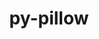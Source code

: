 ---
title: "py-pillow"
layout: cache
categories: [package, develop]
meta: {"versions": ["9.0.0", "9.1.1", "9.2.0", "9.4.0", "9.5.0"], "compilers": ["gcc@=11.1.0", "gcc@=11.3.0", "gcc@=7.3.1", "gcc@=7.5.0"], "oss": ["amzn2", "ubuntu18.04", "ubuntu20.04", "ubuntu22.04"], "platforms": ["linux"], "targets": ["ivybridge", "ppc64le", "x86_64", "x86_64_v3"], "stacks": ["data-vis-sdk", "e4s", "e4s-power", "ml-linux-x86_64-cpu", "ml-linux-x86_64-cuda", "ml-linux-x86_64-rocm", "radiuss"], "num_specs": 71, "num_specs_by_stack": {"radiuss": 46, "e4s-power": 2, "e4s": 2, "data-vis-sdk": 4, "ml-linux-x86_64-cpu": 5, "ml-linux-x86_64-rocm": 4, "ml-linux-x86_64-cuda": 5}}
spec_details: [{"hash": "s7vuguqjfkv23yjsmam4i2erhfmebn5f", "compiler": "gcc@=7.3.1", "versions": ["9.2.0"], "os": "amzn2", "platform": "linux", "target": "ivybridge", "variants": ["build_system=python_pip", "~freetype", "~imagequant", "+jpeg", "~jpeg2000", "~lcms", "~raqm", "~tiff", "~webp", "~xcb", "+zlib"], "stacks": [], "size": "-", "tarball": "https://binaries.spack.io/develop/build_cache/linux-amzn2-ivybridge/gcc-7.3.1/py-pillow-9.2.0/linux-amzn2-ivybridge-gcc-7.3.1-py-pillow-9.2.0-s7vuguqjfkv23yjsmam4i2erhfmebn5f.spack"}, {"hash": "koaruousujlkgkwakaysfsv3sepf4f6u", "compiler": "gcc@=7.3.1", "versions": ["9.2.0"], "os": "amzn2", "platform": "linux", "target": "ivybridge", "variants": ["build_system=python_pip", "~freetype", "~imagequant", "+jpeg", "~jpeg2000", "~lcms", "~raqm", "~tiff", "~webp", "~xcb", "+zlib"], "stacks": [], "size": "-", "tarball": "https://binaries.spack.io/develop/build_cache/linux-amzn2-ivybridge/gcc-7.3.1/py-pillow-9.2.0/linux-amzn2-ivybridge-gcc-7.3.1-py-pillow-9.2.0-koaruousujlkgkwakaysfsv3sepf4f6u.spack"}, {"hash": "usuvt5yzq4ituyetgh36vxwglio6nguz", "compiler": "gcc@=7.3.1", "versions": ["9.2.0"], "os": "amzn2", "platform": "linux", "target": "ivybridge", "variants": ["build_system=python_pip", "~freetype", "~imagequant", "+jpeg", "~jpeg2000", "~lcms", "~raqm", "~tiff", "~webp", "~xcb", "+zlib"], "stacks": [], "size": "-", "tarball": "https://binaries.spack.io/develop/build_cache/linux-amzn2-ivybridge/gcc-7.3.1/py-pillow-9.2.0/linux-amzn2-ivybridge-gcc-7.3.1-py-pillow-9.2.0-usuvt5yzq4ituyetgh36vxwglio6nguz.spack"}, {"hash": "4yiabspa5w3mhzqbrophfjynoydplonc", "compiler": "gcc@=7.3.1", "versions": ["9.2.0"], "os": "amzn2", "platform": "linux", "target": "ivybridge", "variants": ["build_system=python_pip", "~freetype", "~imagequant", "+jpeg", "~jpeg2000", "~lcms", "~raqm", "~tiff", "~webp", "~xcb", "+zlib"], "stacks": [], "size": "-", "tarball": "https://binaries.spack.io/develop/build_cache/linux-amzn2-ivybridge/gcc-7.3.1/py-pillow-9.2.0/linux-amzn2-ivybridge-gcc-7.3.1-py-pillow-9.2.0-4yiabspa5w3mhzqbrophfjynoydplonc.spack"}, {"hash": "id6idwulwq57cz3jrc543zeifzofadfi", "compiler": "gcc@=7.3.1", "versions": ["9.2.0"], "os": "amzn2", "platform": "linux", "target": "ivybridge", "variants": ["build_system=python_pip", "~freetype", "~imagequant", "+jpeg", "~jpeg2000", "~lcms", "~raqm", "~tiff", "~webp", "~xcb", "+zlib"], "stacks": [], "size": "-", "tarball": "https://binaries.spack.io/develop/build_cache/linux-amzn2-ivybridge/gcc-7.3.1/py-pillow-9.2.0/linux-amzn2-ivybridge-gcc-7.3.1-py-pillow-9.2.0-id6idwulwq57cz3jrc543zeifzofadfi.spack"}, {"hash": "5jjmusxvzv76mv2mvhhiuowjmtb423ht", "compiler": "gcc@=7.3.1", "versions": ["9.2.0"], "os": "amzn2", "platform": "linux", "target": "x86_64_v3", "variants": ["build_system=python_pip", "~freetype", "~imagequant", "+jpeg", "~jpeg2000", "~lcms", "~raqm", "~tiff", "~webp", "~xcb", "+zlib"], "stacks": [], "size": "-", "tarball": "https://binaries.spack.io/develop/build_cache/linux-amzn2-x86_64_v3/gcc-7.3.1/py-pillow-9.2.0/linux-amzn2-x86_64_v3-gcc-7.3.1-py-pillow-9.2.0-5jjmusxvzv76mv2mvhhiuowjmtb423ht.spack"}, {"hash": "j3izkkxwld3zkszgh27ktohxorwpdzuq", "compiler": "gcc@=7.3.1", "versions": ["9.2.0"], "os": "amzn2", "platform": "linux", "target": "x86_64_v3", "variants": ["build_system=python_pip", "~freetype", "~imagequant", "+jpeg", "~jpeg2000", "~lcms", "~raqm", "~tiff", "~webp", "~xcb", "+zlib"], "stacks": [], "size": "-", "tarball": "https://binaries.spack.io/develop/build_cache/linux-amzn2-x86_64_v3/gcc-7.3.1/py-pillow-9.2.0/linux-amzn2-x86_64_v3-gcc-7.3.1-py-pillow-9.2.0-j3izkkxwld3zkszgh27ktohxorwpdzuq.spack"}, {"hash": "y7a33hsm6fsxsntgzp57t3q2ittyxq66", "compiler": "gcc@=7.3.1", "versions": ["9.2.0"], "os": "amzn2", "platform": "linux", "target": "x86_64_v3", "variants": ["build_system=python_pip", "~freetype", "~imagequant", "+jpeg", "~jpeg2000", "~lcms", "~raqm", "~tiff", "~webp", "~xcb", "+zlib"], "stacks": [], "size": "-", "tarball": "https://binaries.spack.io/develop/build_cache/linux-amzn2-x86_64_v3/gcc-7.3.1/py-pillow-9.2.0/linux-amzn2-x86_64_v3-gcc-7.3.1-py-pillow-9.2.0-y7a33hsm6fsxsntgzp57t3q2ittyxq66.spack"}, {"hash": "7qs7dpvzzbmsaghfgkcq7lgynhqtgec6", "compiler": "gcc@=7.3.1", "versions": ["9.2.0"], "os": "amzn2", "platform": "linux", "target": "x86_64_v3", "variants": ["~freetype", "~imagequant", "+jpeg", "~jpeg2000", "~lcms", "~raqm", "~tiff", "~webp", "~xcb", "+zlib"], "stacks": [], "size": "-", "tarball": "https://binaries.spack.io/develop/build_cache/linux-amzn2-x86_64_v3/gcc-7.3.1/py-pillow-9.2.0/linux-amzn2-x86_64_v3-gcc-7.3.1-py-pillow-9.2.0-7qs7dpvzzbmsaghfgkcq7lgynhqtgec6.spack"}, {"hash": "olgpko6qax7giaxsnscew4mxitfsrqtv", "compiler": "gcc@=7.3.1", "versions": ["9.2.0"], "os": "amzn2", "platform": "linux", "target": "x86_64_v3", "variants": ["~freetype", "~imagequant", "+jpeg", "~jpeg2000", "~lcms", "~raqm", "~tiff", "~webp", "~xcb", "+zlib"], "stacks": [], "size": "-", "tarball": "https://binaries.spack.io/develop/build_cache/linux-amzn2-x86_64_v3/gcc-7.3.1/py-pillow-9.2.0/linux-amzn2-x86_64_v3-gcc-7.3.1-py-pillow-9.2.0-olgpko6qax7giaxsnscew4mxitfsrqtv.spack"}, {"hash": "oaejddiaphhdnsuocnc2xoaglf2e6mge", "compiler": "gcc@=7.3.1", "versions": ["9.2.0"], "os": "amzn2", "platform": "linux", "target": "x86_64_v3", "variants": ["build_system=python_pip", "~freetype", "~imagequant", "+jpeg", "~jpeg2000", "~lcms", "~raqm", "~tiff", "~webp", "~xcb", "+zlib"], "stacks": [], "size": "-", "tarball": "https://binaries.spack.io/develop/build_cache/linux-amzn2-x86_64_v3/gcc-7.3.1/py-pillow-9.2.0/linux-amzn2-x86_64_v3-gcc-7.3.1-py-pillow-9.2.0-oaejddiaphhdnsuocnc2xoaglf2e6mge.spack"}, {"hash": "v6yo72fiumtktug6bhlrz3fdawwmg33s", "compiler": "gcc@=7.3.1", "versions": ["9.2.0"], "os": "amzn2", "platform": "linux", "target": "x86_64_v3", "variants": ["build_system=python_pip", "~freetype", "~imagequant", "+jpeg", "~jpeg2000", "~lcms", "~raqm", "~tiff", "~webp", "~xcb", "+zlib"], "stacks": [], "size": "-", "tarball": "https://binaries.spack.io/develop/build_cache/linux-amzn2-x86_64_v3/gcc-7.3.1/py-pillow-9.2.0/linux-amzn2-x86_64_v3-gcc-7.3.1-py-pillow-9.2.0-v6yo72fiumtktug6bhlrz3fdawwmg33s.spack"}, {"hash": "jnp62ij4en3aiae6u3jqinjok2md5myw", "compiler": "gcc@=7.5.0", "versions": ["9.0.0"], "os": "ubuntu18.04", "platform": "linux", "target": "x86_64", "variants": ["~freetype", "~imagequant", "+jpeg", "~jpeg2000", "~lcms", "~tiff", "~webp", "~webpmux", "~xcb", "+zlib"], "stacks": ["radiuss"], "size": "-", "tarball": "https://binaries.spack.io/develop/build_cache/linux-ubuntu18.04-x86_64/gcc-7.5.0/py-pillow-9.0.0/linux-ubuntu18.04-x86_64-gcc-7.5.0-py-pillow-9.0.0-jnp62ij4en3aiae6u3jqinjok2md5myw.spack"}, {"hash": "5yo57kn63pjqldkhyazuiiayah7iqgtq", "compiler": "gcc@=7.5.0", "versions": ["9.2.0"], "os": "ubuntu18.04", "platform": "linux", "target": "x86_64", "variants": ["~freetype", "~imagequant", "+jpeg", "~jpeg2000", "~lcms", "~tiff", "~webp", "~xcb", "+zlib"], "stacks": ["radiuss"], "size": "-", "tarball": "https://binaries.spack.io/develop/build_cache/linux-ubuntu18.04-x86_64/gcc-7.5.0/py-pillow-9.2.0/linux-ubuntu18.04-x86_64-gcc-7.5.0-py-pillow-9.2.0-5yo57kn63pjqldkhyazuiiayah7iqgtq.spack"}, {"hash": "l2tvhnm4on5qw3qbtg4ltmfl5bywavxb", "compiler": "gcc@=7.5.0", "versions": ["9.2.0"], "os": "ubuntu18.04", "platform": "linux", "target": "x86_64", "variants": ["build_system=python_pip", "~freetype", "~imagequant", "+jpeg", "~jpeg2000", "~lcms", "~raqm", "~tiff", "~webp", "~xcb", "+zlib"], "stacks": ["radiuss"], "size": "-", "tarball": "https://binaries.spack.io/develop/build_cache/linux-ubuntu18.04-x86_64/gcc-7.5.0/py-pillow-9.2.0/linux-ubuntu18.04-x86_64-gcc-7.5.0-py-pillow-9.2.0-l2tvhnm4on5qw3qbtg4ltmfl5bywavxb.spack"}, {"hash": "v7khdlm2is652gull7qq2qkxykymt24l", "compiler": "gcc@=7.5.0", "versions": ["9.1.1"], "os": "ubuntu18.04", "platform": "linux", "target": "x86_64", "variants": ["~freetype", "~imagequant", "+jpeg", "~jpeg2000", "~lcms", "~tiff", "~webp", "~xcb", "+zlib"], "stacks": ["radiuss"], "size": "-", "tarball": "https://binaries.spack.io/develop/build_cache/linux-ubuntu18.04-x86_64/gcc-7.5.0/py-pillow-9.1.1/linux-ubuntu18.04-x86_64-gcc-7.5.0-py-pillow-9.1.1-v7khdlm2is652gull7qq2qkxykymt24l.spack"}, {"hash": "erhvnx3s6wfm4uvcarz47rlanqgwyt4j", "compiler": "gcc@=7.5.0", "versions": ["9.2.0"], "os": "ubuntu18.04", "platform": "linux", "target": "x86_64", "variants": ["~freetype", "~imagequant", "+jpeg", "~jpeg2000", "~lcms", "~tiff", "~webp", "~xcb", "+zlib"], "stacks": ["radiuss"], "size": "-", "tarball": "https://binaries.spack.io/develop/build_cache/linux-ubuntu18.04-x86_64/gcc-7.5.0/py-pillow-9.2.0/linux-ubuntu18.04-x86_64-gcc-7.5.0-py-pillow-9.2.0-erhvnx3s6wfm4uvcarz47rlanqgwyt4j.spack"}, {"hash": "fqv5f3qzifiefikivqezdicb6hktkolc", "compiler": "gcc@=7.5.0", "versions": ["9.2.0"], "os": "ubuntu18.04", "platform": "linux", "target": "x86_64", "variants": ["~freetype", "~imagequant", "+jpeg", "~jpeg2000", "~lcms", "~tiff", "~webp", "~xcb", "+zlib"], "stacks": ["radiuss"], "size": "-", "tarball": "https://binaries.spack.io/develop/build_cache/linux-ubuntu18.04-x86_64/gcc-7.5.0/py-pillow-9.2.0/linux-ubuntu18.04-x86_64-gcc-7.5.0-py-pillow-9.2.0-fqv5f3qzifiefikivqezdicb6hktkolc.spack"}, {"hash": "vxtcj323zpwroiomiqujrmgtg7zovjyy", "compiler": "gcc@=7.5.0", "versions": ["9.0.0"], "os": "ubuntu18.04", "platform": "linux", "target": "x86_64", "variants": ["~freetype", "~imagequant", "+jpeg", "~jpeg2000", "~lcms", "~tiff", "~webp", "~webpmux", "~xcb", "+zlib"], "stacks": ["radiuss"], "size": "-", "tarball": "https://binaries.spack.io/develop/build_cache/linux-ubuntu18.04-x86_64/gcc-7.5.0/py-pillow-9.0.0/linux-ubuntu18.04-x86_64-gcc-7.5.0-py-pillow-9.0.0-vxtcj323zpwroiomiqujrmgtg7zovjyy.spack"}, {"hash": "oyetihezqpkmpoquti4nxebcgkvqne73", "compiler": "gcc@=7.5.0", "versions": ["9.2.0"], "os": "ubuntu18.04", "platform": "linux", "target": "x86_64", "variants": ["~freetype", "~imagequant", "+jpeg", "~jpeg2000", "~lcms", "~tiff", "~webp", "~xcb", "+zlib"], "stacks": ["radiuss"], "size": "-", "tarball": "https://binaries.spack.io/develop/build_cache/linux-ubuntu18.04-x86_64/gcc-7.5.0/py-pillow-9.2.0/linux-ubuntu18.04-x86_64-gcc-7.5.0-py-pillow-9.2.0-oyetihezqpkmpoquti4nxebcgkvqne73.spack"}, {"hash": "thyboruta4cku67vm72okejvutlqx5w4", "compiler": "gcc@=7.5.0", "versions": ["9.1.1"], "os": "ubuntu18.04", "platform": "linux", "target": "x86_64", "variants": ["~freetype", "~imagequant", "+jpeg", "~jpeg2000", "~lcms", "~tiff", "~webp", "~xcb", "+zlib"], "stacks": ["radiuss"], "size": "-", "tarball": "https://binaries.spack.io/develop/build_cache/linux-ubuntu18.04-x86_64/gcc-7.5.0/py-pillow-9.1.1/linux-ubuntu18.04-x86_64-gcc-7.5.0-py-pillow-9.1.1-thyboruta4cku67vm72okejvutlqx5w4.spack"}, {"hash": "doocpnaenzy4dfyct4cmqhj7xghh6knh", "compiler": "gcc@=7.5.0", "versions": ["9.1.1"], "os": "ubuntu18.04", "platform": "linux", "target": "x86_64", "variants": ["~freetype", "~imagequant", "+jpeg", "~jpeg2000", "~lcms", "~tiff", "~webp", "~xcb", "+zlib"], "stacks": ["radiuss"], "size": "-", "tarball": "https://binaries.spack.io/develop/build_cache/linux-ubuntu18.04-x86_64/gcc-7.5.0/py-pillow-9.1.1/linux-ubuntu18.04-x86_64-gcc-7.5.0-py-pillow-9.1.1-doocpnaenzy4dfyct4cmqhj7xghh6knh.spack"}, {"hash": "5sautz7p66m6n3z5mp7wjgrdajoqwm3b", "compiler": "gcc@=7.5.0", "versions": ["9.2.0"], "os": "ubuntu18.04", "platform": "linux", "target": "x86_64", "variants": ["~freetype", "~imagequant", "+jpeg", "~jpeg2000", "~lcms", "~tiff", "~webp", "~xcb", "+zlib"], "stacks": ["radiuss"], "size": "-", "tarball": "https://binaries.spack.io/develop/build_cache/linux-ubuntu18.04-x86_64/gcc-7.5.0/py-pillow-9.2.0/linux-ubuntu18.04-x86_64-gcc-7.5.0-py-pillow-9.2.0-5sautz7p66m6n3z5mp7wjgrdajoqwm3b.spack"}, {"hash": "xzcvrkadpktrlg5hgbmaaiuzu4fumo5u", "compiler": "gcc@=7.5.0", "versions": ["9.2.0"], "os": "ubuntu18.04", "platform": "linux", "target": "x86_64", "variants": ["build_system=python_pip", "~freetype", "~imagequant", "+jpeg", "~jpeg2000", "~lcms", "~raqm", "~tiff", "~webp", "~xcb", "+zlib"], "stacks": ["radiuss"], "size": "-", "tarball": "https://binaries.spack.io/develop/build_cache/linux-ubuntu18.04-x86_64/gcc-7.5.0/py-pillow-9.2.0/linux-ubuntu18.04-x86_64-gcc-7.5.0-py-pillow-9.2.0-xzcvrkadpktrlg5hgbmaaiuzu4fumo5u.spack"}, {"hash": "6l4yhttt723iuwaxhfxd6xdkxrhvyv3o", "compiler": "gcc@=7.5.0", "versions": ["9.2.0"], "os": "ubuntu18.04", "platform": "linux", "target": "x86_64", "variants": ["~freetype", "~imagequant", "+jpeg", "~jpeg2000", "~lcms", "~tiff", "~webp", "~xcb", "+zlib"], "stacks": ["radiuss"], "size": "-", "tarball": "https://binaries.spack.io/develop/build_cache/linux-ubuntu18.04-x86_64/gcc-7.5.0/py-pillow-9.2.0/linux-ubuntu18.04-x86_64-gcc-7.5.0-py-pillow-9.2.0-6l4yhttt723iuwaxhfxd6xdkxrhvyv3o.spack"}, {"hash": "ifv6bzpgqjde6lobskqgsv2ymjwnyffv", "compiler": "gcc@=7.5.0", "versions": ["9.2.0"], "os": "ubuntu18.04", "platform": "linux", "target": "x86_64", "variants": ["~freetype", "~imagequant", "+jpeg", "~jpeg2000", "~lcms", "~tiff", "~webp", "~xcb", "+zlib"], "stacks": ["radiuss"], "size": "-", "tarball": "https://binaries.spack.io/develop/build_cache/linux-ubuntu18.04-x86_64/gcc-7.5.0/py-pillow-9.2.0/linux-ubuntu18.04-x86_64-gcc-7.5.0-py-pillow-9.2.0-ifv6bzpgqjde6lobskqgsv2ymjwnyffv.spack"}, {"hash": "y26d3pondxb2v4puk7swzinxbr4ubnul", "compiler": "gcc@=7.5.0", "versions": ["9.4.0"], "os": "ubuntu18.04", "platform": "linux", "target": "x86_64", "variants": ["build_system=python_pip", "~freetype", "~imagequant", "+jpeg", "~jpeg2000", "~lcms", "~raqm", "~tiff", "~webp", "~xcb", "+zlib"], "stacks": ["radiuss"], "size": "-", "tarball": "https://binaries.spack.io/develop/build_cache/linux-ubuntu18.04-x86_64/gcc-7.5.0/py-pillow-9.4.0/linux-ubuntu18.04-x86_64-gcc-7.5.0-py-pillow-9.4.0-y26d3pondxb2v4puk7swzinxbr4ubnul.spack"}, {"hash": "5fgpzdw63bmisfr7clljuo634c4elvrc", "compiler": "gcc@=7.5.0", "versions": ["9.2.0"], "os": "ubuntu18.04", "platform": "linux", "target": "x86_64", "variants": ["~freetype", "~imagequant", "+jpeg", "~jpeg2000", "~lcms", "~tiff", "~webp", "~xcb", "+zlib"], "stacks": ["radiuss"], "size": "-", "tarball": "https://binaries.spack.io/develop/build_cache/linux-ubuntu18.04-x86_64/gcc-7.5.0/py-pillow-9.2.0/linux-ubuntu18.04-x86_64-gcc-7.5.0-py-pillow-9.2.0-5fgpzdw63bmisfr7clljuo634c4elvrc.spack"}, {"hash": "zuenbot3ccowezv5om5bgkdajm3o3of5", "compiler": "gcc@=7.5.0", "versions": ["9.1.1"], "os": "ubuntu18.04", "platform": "linux", "target": "x86_64", "variants": ["~freetype", "~imagequant", "+jpeg", "~jpeg2000", "~lcms", "~tiff", "~webp", "~xcb", "+zlib"], "stacks": ["radiuss"], "size": "-", "tarball": "https://binaries.spack.io/develop/build_cache/linux-ubuntu18.04-x86_64/gcc-7.5.0/py-pillow-9.1.1/linux-ubuntu18.04-x86_64-gcc-7.5.0-py-pillow-9.1.1-zuenbot3ccowezv5om5bgkdajm3o3of5.spack"}, {"hash": "35zxbogqa3omkfyww2dqe4jhaswzwyga", "compiler": "gcc@=7.5.0", "versions": ["9.2.0"], "os": "ubuntu18.04", "platform": "linux", "target": "x86_64", "variants": ["~freetype", "~imagequant", "+jpeg", "~jpeg2000", "~lcms", "~tiff", "~webp", "~xcb", "+zlib"], "stacks": ["radiuss"], "size": "-", "tarball": "https://binaries.spack.io/develop/build_cache/linux-ubuntu18.04-x86_64/gcc-7.5.0/py-pillow-9.2.0/linux-ubuntu18.04-x86_64-gcc-7.5.0-py-pillow-9.2.0-35zxbogqa3omkfyww2dqe4jhaswzwyga.spack"}, {"hash": "4v4qnjrpbqdbaap7xv3bpzatetpmapjb", "compiler": "gcc@=7.5.0", "versions": ["9.1.1"], "os": "ubuntu18.04", "platform": "linux", "target": "x86_64", "variants": ["~freetype", "~imagequant", "+jpeg", "~jpeg2000", "~lcms", "~tiff", "~webp", "~xcb", "+zlib"], "stacks": ["radiuss"], "size": "-", "tarball": "https://binaries.spack.io/develop/build_cache/linux-ubuntu18.04-x86_64/gcc-7.5.0/py-pillow-9.1.1/linux-ubuntu18.04-x86_64-gcc-7.5.0-py-pillow-9.1.1-4v4qnjrpbqdbaap7xv3bpzatetpmapjb.spack"}, {"hash": "2garraxflmkh3r3ckcmyl7mn47jlaaux", "compiler": "gcc@=7.5.0", "versions": ["9.2.0"], "os": "ubuntu18.04", "platform": "linux", "target": "x86_64", "variants": ["~freetype", "~imagequant", "+jpeg", "~jpeg2000", "~lcms", "~tiff", "~webp", "~xcb", "+zlib"], "stacks": ["radiuss"], "size": "-", "tarball": "https://binaries.spack.io/develop/build_cache/linux-ubuntu18.04-x86_64/gcc-7.5.0/py-pillow-9.2.0/linux-ubuntu18.04-x86_64-gcc-7.5.0-py-pillow-9.2.0-2garraxflmkh3r3ckcmyl7mn47jlaaux.spack"}, {"hash": "hqclge7bppfkwmz7g6yoiuebm6hp54i7", "compiler": "gcc@=7.5.0", "versions": ["9.0.0"], "os": "ubuntu18.04", "platform": "linux", "target": "x86_64", "variants": ["~freetype", "~imagequant", "+jpeg", "~jpeg2000", "~lcms", "~tiff", "~webp", "~webpmux", "~xcb", "+zlib"], "stacks": ["radiuss"], "size": "-", "tarball": "https://binaries.spack.io/develop/build_cache/linux-ubuntu18.04-x86_64/gcc-7.5.0/py-pillow-9.0.0/linux-ubuntu18.04-x86_64-gcc-7.5.0-py-pillow-9.0.0-hqclge7bppfkwmz7g6yoiuebm6hp54i7.spack"}, {"hash": "z5z7z64fzna377gohhobyquzszowx54f", "compiler": "gcc@=7.5.0", "versions": ["9.2.0"], "os": "ubuntu18.04", "platform": "linux", "target": "x86_64", "variants": ["~freetype", "~imagequant", "+jpeg", "~jpeg2000", "~lcms", "~tiff", "~webp", "~xcb", "+zlib"], "stacks": ["radiuss"], "size": "-", "tarball": "https://binaries.spack.io/develop/build_cache/linux-ubuntu18.04-x86_64/gcc-7.5.0/py-pillow-9.2.0/linux-ubuntu18.04-x86_64-gcc-7.5.0-py-pillow-9.2.0-z5z7z64fzna377gohhobyquzszowx54f.spack"}, {"hash": "hpetmxnnonunp7yiz5v56pmluvcy6ydd", "compiler": "gcc@=7.5.0", "versions": ["9.1.1"], "os": "ubuntu18.04", "platform": "linux", "target": "x86_64", "variants": ["~freetype", "~imagequant", "+jpeg", "~jpeg2000", "~lcms", "~tiff", "~webp", "~xcb", "+zlib"], "stacks": ["radiuss"], "size": "-", "tarball": "https://binaries.spack.io/develop/build_cache/linux-ubuntu18.04-x86_64/gcc-7.5.0/py-pillow-9.1.1/linux-ubuntu18.04-x86_64-gcc-7.5.0-py-pillow-9.1.1-hpetmxnnonunp7yiz5v56pmluvcy6ydd.spack"}, {"hash": "dnuxwz2oawwcbr3ieefbu4q6v5cohtd4", "compiler": "gcc@=7.5.0", "versions": ["9.2.0"], "os": "ubuntu18.04", "platform": "linux", "target": "x86_64", "variants": ["~freetype", "~imagequant", "+jpeg", "~jpeg2000", "~lcms", "~tiff", "~webp", "~xcb", "+zlib"], "stacks": ["radiuss"], "size": "-", "tarball": "https://binaries.spack.io/develop/build_cache/linux-ubuntu18.04-x86_64/gcc-7.5.0/py-pillow-9.2.0/linux-ubuntu18.04-x86_64-gcc-7.5.0-py-pillow-9.2.0-dnuxwz2oawwcbr3ieefbu4q6v5cohtd4.spack"}, {"hash": "mw6wz33yonabbnuuvqj7fwikukhmzjiv", "compiler": "gcc@=7.5.0", "versions": ["9.2.0"], "os": "ubuntu18.04", "platform": "linux", "target": "x86_64", "variants": ["~freetype", "~imagequant", "+jpeg", "~jpeg2000", "~lcms", "~tiff", "~webp", "~xcb", "+zlib"], "stacks": ["radiuss"], "size": "-", "tarball": "https://binaries.spack.io/develop/build_cache/linux-ubuntu18.04-x86_64/gcc-7.5.0/py-pillow-9.2.0/linux-ubuntu18.04-x86_64-gcc-7.5.0-py-pillow-9.2.0-mw6wz33yonabbnuuvqj7fwikukhmzjiv.spack"}, {"hash": "hxfxhdpesqnzczbwhzs2rj757q3altv4", "compiler": "gcc@=7.5.0", "versions": ["9.2.0"], "os": "ubuntu18.04", "platform": "linux", "target": "x86_64", "variants": ["build_system=python_pip", "~freetype", "~imagequant", "+jpeg", "~jpeg2000", "~lcms", "~raqm", "~tiff", "~webp", "~xcb", "+zlib"], "stacks": ["radiuss"], "size": "-", "tarball": "https://binaries.spack.io/develop/build_cache/linux-ubuntu18.04-x86_64/gcc-7.5.0/py-pillow-9.2.0/linux-ubuntu18.04-x86_64-gcc-7.5.0-py-pillow-9.2.0-hxfxhdpesqnzczbwhzs2rj757q3altv4.spack"}, {"hash": "lqcxrw3ldrxg6sij33apnamhe4s3uke6", "compiler": "gcc@=7.5.0", "versions": ["9.2.0"], "os": "ubuntu18.04", "platform": "linux", "target": "x86_64", "variants": ["~freetype", "~imagequant", "+jpeg", "~jpeg2000", "~lcms", "~tiff", "~webp", "~xcb", "+zlib"], "stacks": ["radiuss"], "size": "-", "tarball": "https://binaries.spack.io/develop/build_cache/linux-ubuntu18.04-x86_64/gcc-7.5.0/py-pillow-9.2.0/linux-ubuntu18.04-x86_64-gcc-7.5.0-py-pillow-9.2.0-lqcxrw3ldrxg6sij33apnamhe4s3uke6.spack"}, {"hash": "chawsswv7tyjoqlxzvcvr3roea46vpnz", "compiler": "gcc@=7.5.0", "versions": ["9.1.1"], "os": "ubuntu18.04", "platform": "linux", "target": "x86_64", "variants": ["~freetype", "~imagequant", "+jpeg", "~jpeg2000", "~lcms", "~tiff", "~webp", "~xcb", "+zlib"], "stacks": ["radiuss"], "size": "-", "tarball": "https://binaries.spack.io/develop/build_cache/linux-ubuntu18.04-x86_64/gcc-7.5.0/py-pillow-9.1.1/linux-ubuntu18.04-x86_64-gcc-7.5.0-py-pillow-9.1.1-chawsswv7tyjoqlxzvcvr3roea46vpnz.spack"}, {"hash": "zw7mqts5bkukv24wtcjot33kk2ny6fif", "compiler": "gcc@=7.5.0", "versions": ["9.2.0"], "os": "ubuntu18.04", "platform": "linux", "target": "x86_64", "variants": ["~freetype", "~imagequant", "+jpeg", "~jpeg2000", "~lcms", "~tiff", "~webp", "~xcb", "+zlib"], "stacks": ["radiuss"], "size": "-", "tarball": "https://binaries.spack.io/develop/build_cache/linux-ubuntu18.04-x86_64/gcc-7.5.0/py-pillow-9.2.0/linux-ubuntu18.04-x86_64-gcc-7.5.0-py-pillow-9.2.0-zw7mqts5bkukv24wtcjot33kk2ny6fif.spack"}, {"hash": "r43ovuaxnjsdg7jbjyvqt5ofienn5jyr", "compiler": "gcc@=7.5.0", "versions": ["9.2.0"], "os": "ubuntu18.04", "platform": "linux", "target": "x86_64", "variants": ["~freetype", "~imagequant", "+jpeg", "~jpeg2000", "~lcms", "~tiff", "~webp", "~xcb", "+zlib"], "stacks": ["radiuss"], "size": "-", "tarball": "https://binaries.spack.io/develop/build_cache/linux-ubuntu18.04-x86_64/gcc-7.5.0/py-pillow-9.2.0/linux-ubuntu18.04-x86_64-gcc-7.5.0-py-pillow-9.2.0-r43ovuaxnjsdg7jbjyvqt5ofienn5jyr.spack"}, {"hash": "23mocdx7jqh4n4ncmqemrgypfrswtcag", "compiler": "gcc@=7.5.0", "versions": ["9.2.0"], "os": "ubuntu18.04", "platform": "linux", "target": "x86_64", "variants": ["~freetype", "~imagequant", "+jpeg", "~jpeg2000", "~lcms", "~tiff", "~webp", "~xcb", "+zlib"], "stacks": ["radiuss"], "size": "-", "tarball": "https://binaries.spack.io/develop/build_cache/linux-ubuntu18.04-x86_64/gcc-7.5.0/py-pillow-9.2.0/linux-ubuntu18.04-x86_64-gcc-7.5.0-py-pillow-9.2.0-23mocdx7jqh4n4ncmqemrgypfrswtcag.spack"}, {"hash": "xaxbprj6kzxtvnms6cvj6lrur3gg2tye", "compiler": "gcc@=7.5.0", "versions": ["9.0.0"], "os": "ubuntu18.04", "platform": "linux", "target": "x86_64", "variants": ["~freetype", "~imagequant", "+jpeg", "~jpeg2000", "~lcms", "~tiff", "~webp", "~webpmux", "~xcb", "+zlib"], "stacks": ["radiuss"], "size": "-", "tarball": "https://binaries.spack.io/develop/build_cache/linux-ubuntu18.04-x86_64/gcc-7.5.0/py-pillow-9.0.0/linux-ubuntu18.04-x86_64-gcc-7.5.0-py-pillow-9.0.0-xaxbprj6kzxtvnms6cvj6lrur3gg2tye.spack"}, {"hash": "nwcyg3ejwsfxjkcawekqfgt3lsymbi34", "compiler": "gcc@=7.5.0", "versions": ["9.0.0"], "os": "ubuntu18.04", "platform": "linux", "target": "x86_64", "variants": ["~freetype", "~imagequant", "+jpeg", "~jpeg2000", "~lcms", "~tiff", "~webp", "~webpmux", "~xcb", "+zlib"], "stacks": ["radiuss"], "size": "-", "tarball": "https://binaries.spack.io/develop/build_cache/linux-ubuntu18.04-x86_64/gcc-7.5.0/py-pillow-9.0.0/linux-ubuntu18.04-x86_64-gcc-7.5.0-py-pillow-9.0.0-nwcyg3ejwsfxjkcawekqfgt3lsymbi34.spack"}, {"hash": "i7pyrhydskvprajkeuzike3bx6otjlaf", "compiler": "gcc@=7.5.0", "versions": ["9.0.0"], "os": "ubuntu18.04", "platform": "linux", "target": "x86_64", "variants": ["~freetype", "~imagequant", "+jpeg", "~jpeg2000", "~lcms", "~tiff", "~webp", "~webpmux", "~xcb", "+zlib"], "stacks": ["radiuss"], "size": "-", "tarball": "https://binaries.spack.io/develop/build_cache/linux-ubuntu18.04-x86_64/gcc-7.5.0/py-pillow-9.0.0/linux-ubuntu18.04-x86_64-gcc-7.5.0-py-pillow-9.0.0-i7pyrhydskvprajkeuzike3bx6otjlaf.spack"}, {"hash": "6w3j4maxxf76fcznsyivm277dbm6iz2b", "compiler": "gcc@=7.5.0", "versions": ["9.2.0"], "os": "ubuntu18.04", "platform": "linux", "target": "x86_64", "variants": ["build_system=python_pip", "~freetype", "~imagequant", "+jpeg", "~jpeg2000", "~lcms", "~raqm", "~tiff", "~webp", "~xcb", "+zlib"], "stacks": ["radiuss"], "size": "-", "tarball": "https://binaries.spack.io/develop/build_cache/linux-ubuntu18.04-x86_64/gcc-7.5.0/py-pillow-9.2.0/linux-ubuntu18.04-x86_64-gcc-7.5.0-py-pillow-9.2.0-6w3j4maxxf76fcznsyivm277dbm6iz2b.spack"}, {"hash": "n4bcyig4uamciqhrgbuv23fxoej56xkp", "compiler": "gcc@=7.5.0", "versions": ["9.2.0"], "os": "ubuntu18.04", "platform": "linux", "target": "x86_64", "variants": ["~freetype", "~imagequant", "+jpeg", "~jpeg2000", "~lcms", "~tiff", "~webp", "~xcb", "+zlib"], "stacks": ["radiuss"], "size": "-", "tarball": "https://binaries.spack.io/develop/build_cache/linux-ubuntu18.04-x86_64/gcc-7.5.0/py-pillow-9.2.0/linux-ubuntu18.04-x86_64-gcc-7.5.0-py-pillow-9.2.0-n4bcyig4uamciqhrgbuv23fxoej56xkp.spack"}, {"hash": "6c7l4llqhgvxtjrqzvzedylsjfr6gmhy", "compiler": "gcc@=7.5.0", "versions": ["9.2.0"], "os": "ubuntu18.04", "platform": "linux", "target": "x86_64", "variants": ["build_system=python_pip", "~freetype", "~imagequant", "+jpeg", "~jpeg2000", "~lcms", "~raqm", "~tiff", "~webp", "~xcb", "+zlib"], "stacks": ["radiuss"], "size": "-", "tarball": "https://binaries.spack.io/develop/build_cache/linux-ubuntu18.04-x86_64/gcc-7.5.0/py-pillow-9.2.0/linux-ubuntu18.04-x86_64-gcc-7.5.0-py-pillow-9.2.0-6c7l4llqhgvxtjrqzvzedylsjfr6gmhy.spack"}, {"hash": "upoemup5rce7la3kcwtm6u3iuevp3r7a", "compiler": "gcc@=7.5.0", "versions": ["9.2.0"], "os": "ubuntu18.04", "platform": "linux", "target": "x86_64", "variants": ["~freetype", "~imagequant", "+jpeg", "~jpeg2000", "~lcms", "~tiff", "~webp", "~xcb", "+zlib"], "stacks": ["radiuss"], "size": "-", "tarball": "https://binaries.spack.io/develop/build_cache/linux-ubuntu18.04-x86_64/gcc-7.5.0/py-pillow-9.2.0/linux-ubuntu18.04-x86_64-gcc-7.5.0-py-pillow-9.2.0-upoemup5rce7la3kcwtm6u3iuevp3r7a.spack"}, {"hash": "halxkkueifrzqeldrfmx3iyzu5wqnpdo", "compiler": "gcc@=7.5.0", "versions": ["9.2.0"], "os": "ubuntu18.04", "platform": "linux", "target": "x86_64", "variants": ["~freetype", "~imagequant", "+jpeg", "~jpeg2000", "~lcms", "~tiff", "~webp", "~xcb", "+zlib"], "stacks": ["radiuss"], "size": "-", "tarball": "https://binaries.spack.io/develop/build_cache/linux-ubuntu18.04-x86_64/gcc-7.5.0/py-pillow-9.2.0/linux-ubuntu18.04-x86_64-gcc-7.5.0-py-pillow-9.2.0-halxkkueifrzqeldrfmx3iyzu5wqnpdo.spack"}, {"hash": "xnhimoikftoijmy3jonygmkhaxbsbfti", "compiler": "gcc@=7.5.0", "versions": ["9.2.0"], "os": "ubuntu18.04", "platform": "linux", "target": "x86_64", "variants": ["~freetype", "~imagequant", "+jpeg", "~jpeg2000", "~lcms", "~tiff", "~webp", "~xcb", "+zlib"], "stacks": ["radiuss"], "size": "-", "tarball": "https://binaries.spack.io/develop/build_cache/linux-ubuntu18.04-x86_64/gcc-7.5.0/py-pillow-9.2.0/linux-ubuntu18.04-x86_64-gcc-7.5.0-py-pillow-9.2.0-xnhimoikftoijmy3jonygmkhaxbsbfti.spack"}, {"hash": "7orhbv3pyfkffvqasftfpefg4jkck3zl", "compiler": "gcc@=7.5.0", "versions": ["9.4.0"], "os": "ubuntu18.04", "platform": "linux", "target": "x86_64_v3", "variants": ["build_system=python_pip", "~freetype", "~imagequant", "+jpeg", "~jpeg2000", "~lcms", "~raqm", "~tiff", "~webp", "~xcb", "+zlib"], "stacks": ["radiuss"], "size": "-", "tarball": "https://binaries.spack.io/develop/build_cache/linux-ubuntu18.04-x86_64_v3/gcc-7.5.0/py-pillow-9.4.0/linux-ubuntu18.04-x86_64_v3-gcc-7.5.0-py-pillow-9.4.0-7orhbv3pyfkffvqasftfpefg4jkck3zl.spack"}, {"hash": "t4ipymmdpth56u7ftx43jbimkwcfgfm2", "compiler": "gcc@=7.5.0", "versions": ["9.5.0"], "os": "ubuntu18.04", "platform": "linux", "target": "x86_64_v3", "variants": ["build_system=python_pip", "~freetype", "~imagequant", "+jpeg", "~jpeg2000", "~lcms", "~raqm", "~tiff", "~webp", "~xcb", "+zlib"], "stacks": ["radiuss"], "size": "-", "tarball": "https://binaries.spack.io/develop/build_cache/linux-ubuntu18.04-x86_64_v3/gcc-7.5.0/py-pillow-9.5.0/linux-ubuntu18.04-x86_64_v3-gcc-7.5.0-py-pillow-9.5.0-t4ipymmdpth56u7ftx43jbimkwcfgfm2.spack"}, {"hash": "u7zj3ipmdcmjmts5ssbk6uus7iu4bpsc", "compiler": "gcc@=7.5.0", "versions": ["9.5.0"], "os": "ubuntu18.04", "platform": "linux", "target": "x86_64_v3", "variants": ["build_system=python_pip", "~freetype", "~imagequant", "+jpeg", "~jpeg2000", "~lcms", "~raqm", "~tiff", "~webp", "~xcb", "+zlib"], "stacks": ["radiuss"], "size": "-", "tarball": "https://binaries.spack.io/develop/build_cache/linux-ubuntu18.04-x86_64_v3/gcc-7.5.0/py-pillow-9.5.0/linux-ubuntu18.04-x86_64_v3-gcc-7.5.0-py-pillow-9.5.0-u7zj3ipmdcmjmts5ssbk6uus7iu4bpsc.spack"}, {"hash": "lxvu6ghu6nojd6mfzbmlgthsqqytkjht", "compiler": "gcc@=7.5.0", "versions": ["9.4.0"], "os": "ubuntu18.04", "platform": "linux", "target": "x86_64_v3", "variants": ["build_system=python_pip", "~freetype", "~imagequant", "+jpeg", "~jpeg2000", "~lcms", "~raqm", "~tiff", "~webp", "~xcb", "+zlib"], "stacks": ["radiuss"], "size": "-", "tarball": "https://binaries.spack.io/develop/build_cache/linux-ubuntu18.04-x86_64_v3/gcc-7.5.0/py-pillow-9.4.0/linux-ubuntu18.04-x86_64_v3-gcc-7.5.0-py-pillow-9.4.0-lxvu6ghu6nojd6mfzbmlgthsqqytkjht.spack"}, {"hash": "o3qjbdxbj2tgzyjq7ia2k6mssddwp7b7", "compiler": "gcc@=7.5.0", "versions": ["9.4.0"], "os": "ubuntu18.04", "platform": "linux", "target": "x86_64_v3", "variants": ["build_system=python_pip", "~freetype", "~imagequant", "+jpeg", "~jpeg2000", "~lcms", "~raqm", "~tiff", "~webp", "~xcb", "+zlib"], "stacks": ["radiuss"], "size": "-", "tarball": "https://binaries.spack.io/develop/build_cache/linux-ubuntu18.04-x86_64_v3/gcc-7.5.0/py-pillow-9.4.0/linux-ubuntu18.04-x86_64_v3-gcc-7.5.0-py-pillow-9.4.0-o3qjbdxbj2tgzyjq7ia2k6mssddwp7b7.spack"}, {"hash": "4pfzphtfweftttbacme5grfi2t3bescv", "compiler": "gcc@=7.5.0", "versions": ["9.5.0"], "os": "ubuntu18.04", "platform": "linux", "target": "x86_64_v3", "variants": ["build_system=python_pip", "~freetype", "~imagequant", "+jpeg", "~jpeg2000", "~lcms", "~raqm", "~tiff", "~webp", "~xcb", "+zlib"], "stacks": ["radiuss"], "size": "-", "tarball": "https://binaries.spack.io/develop/build_cache/linux-ubuntu18.04-x86_64_v3/gcc-7.5.0/py-pillow-9.5.0/linux-ubuntu18.04-x86_64_v3-gcc-7.5.0-py-pillow-9.5.0-4pfzphtfweftttbacme5grfi2t3bescv.spack"}, {"hash": "a3zspnexqpopsbo6uu2fijk6kfnwcmnx", "compiler": "gcc@=11.1.0", "versions": ["9.5.0"], "os": "ubuntu20.04", "platform": "linux", "target": "ppc64le", "variants": ["build_system=python_pip", "~freetype", "~imagequant", "+jpeg", "~jpeg2000", "~lcms", "~raqm", "~tiff", "~webp", "~xcb", "+zlib"], "stacks": ["e4s-power"], "size": "-", "tarball": "https://binaries.spack.io/develop/build_cache/linux-ubuntu20.04-ppc64le/gcc-11.1.0/py-pillow-9.5.0/linux-ubuntu20.04-ppc64le-gcc-11.1.0-py-pillow-9.5.0-a3zspnexqpopsbo6uu2fijk6kfnwcmnx.spack"}, {"hash": "7o6grrpv5ktt3rlwslcjkhldjgc6o6pl", "compiler": "gcc@=11.1.0", "versions": ["9.5.0"], "os": "ubuntu20.04", "platform": "linux", "target": "ppc64le", "variants": ["build_system=python_pip", "~freetype", "~imagequant", "+jpeg", "~jpeg2000", "~lcms", "~raqm", "~tiff", "~webp", "~xcb", "+zlib"], "stacks": ["e4s-power"], "size": "-", "tarball": "https://binaries.spack.io/develop/build_cache/linux-ubuntu20.04-ppc64le/gcc-11.1.0/py-pillow-9.5.0/linux-ubuntu20.04-ppc64le-gcc-11.1.0-py-pillow-9.5.0-7o6grrpv5ktt3rlwslcjkhldjgc6o6pl.spack"}, {"hash": "jo6pw74ojfd2r5wem72ptslmv6onh63o", "compiler": "gcc@=11.1.0", "versions": ["9.5.0"], "os": "ubuntu20.04", "platform": "linux", "target": "x86_64_v3", "variants": ["build_system=python_pip", "~freetype", "~imagequant", "+jpeg", "~jpeg2000", "~lcms", "~raqm", "~tiff", "~webp", "~xcb", "+zlib"], "stacks": ["e4s"], "size": "-", "tarball": "https://binaries.spack.io/develop/build_cache/linux-ubuntu20.04-x86_64_v3/gcc-11.1.0/py-pillow-9.5.0/linux-ubuntu20.04-x86_64_v3-gcc-11.1.0-py-pillow-9.5.0-jo6pw74ojfd2r5wem72ptslmv6onh63o.spack"}, {"hash": "apovlpu5wxgnenitiryzhvdftghch244", "compiler": "gcc@=11.1.0", "versions": ["9.5.0"], "os": "ubuntu20.04", "platform": "linux", "target": "x86_64_v3", "variants": ["build_system=python_pip", "~freetype", "~imagequant", "+jpeg", "~jpeg2000", "~lcms", "~raqm", "~tiff", "~webp", "~xcb", "+zlib"], "stacks": ["data-vis-sdk"], "size": "-", "tarball": "https://binaries.spack.io/develop/build_cache/linux-ubuntu20.04-x86_64_v3/gcc-11.1.0/py-pillow-9.5.0/linux-ubuntu20.04-x86_64_v3-gcc-11.1.0-py-pillow-9.5.0-apovlpu5wxgnenitiryzhvdftghch244.spack"}, {"hash": "i5h3jxlaynrmzzalne5im6jc5tzoeyn2", "compiler": "gcc@=11.1.0", "versions": ["9.5.0"], "os": "ubuntu20.04", "platform": "linux", "target": "x86_64_v3", "variants": ["build_system=python_pip", "~freetype", "~imagequant", "+jpeg", "~jpeg2000", "~lcms", "~raqm", "~tiff", "~webp", "~xcb", "+zlib"], "stacks": ["data-vis-sdk"], "size": "-", "tarball": "https://binaries.spack.io/develop/build_cache/linux-ubuntu20.04-x86_64_v3/gcc-11.1.0/py-pillow-9.5.0/linux-ubuntu20.04-x86_64_v3-gcc-11.1.0-py-pillow-9.5.0-i5h3jxlaynrmzzalne5im6jc5tzoeyn2.spack"}, {"hash": "gagxbnekdezqxatuzz5t7yx7d5lt5k73", "compiler": "gcc@=11.1.0", "versions": ["9.5.0"], "os": "ubuntu20.04", "platform": "linux", "target": "x86_64_v3", "variants": ["build_system=python_pip", "~freetype", "~imagequant", "+jpeg", "~jpeg2000", "~lcms", "~raqm", "~tiff", "~webp", "~xcb", "+zlib"], "stacks": ["data-vis-sdk"], "size": "-", "tarball": "https://binaries.spack.io/develop/build_cache/linux-ubuntu20.04-x86_64_v3/gcc-11.1.0/py-pillow-9.5.0/linux-ubuntu20.04-x86_64_v3-gcc-11.1.0-py-pillow-9.5.0-gagxbnekdezqxatuzz5t7yx7d5lt5k73.spack"}, {"hash": "t6rlriivh6h54w7maenvdy7seu5hvhom", "compiler": "gcc@=11.1.0", "versions": ["9.5.0"], "os": "ubuntu20.04", "platform": "linux", "target": "x86_64_v3", "variants": ["build_system=python_pip", "~freetype", "~imagequant", "+jpeg", "~jpeg2000", "~lcms", "~raqm", "~tiff", "~webp", "~xcb", "+zlib"], "stacks": ["e4s"], "size": "-", "tarball": "https://binaries.spack.io/develop/build_cache/linux-ubuntu20.04-x86_64_v3/gcc-11.1.0/py-pillow-9.5.0/linux-ubuntu20.04-x86_64_v3-gcc-11.1.0-py-pillow-9.5.0-t6rlriivh6h54w7maenvdy7seu5hvhom.spack"}, {"hash": "6uqc6jodx7nsdbvlrgzmxlscsfrehyoo", "compiler": "gcc@=11.1.0", "versions": ["9.5.0"], "os": "ubuntu20.04", "platform": "linux", "target": "x86_64_v3", "variants": ["build_system=python_pip", "~freetype", "~imagequant", "+jpeg", "~jpeg2000", "~lcms", "~raqm", "~tiff", "~webp", "~xcb", "+zlib"], "stacks": ["data-vis-sdk"], "size": "-", "tarball": "https://binaries.spack.io/develop/build_cache/linux-ubuntu20.04-x86_64_v3/gcc-11.1.0/py-pillow-9.5.0/linux-ubuntu20.04-x86_64_v3-gcc-11.1.0-py-pillow-9.5.0-6uqc6jodx7nsdbvlrgzmxlscsfrehyoo.spack"}, {"hash": "6tuuffuu546dknb7mis2udjn4zknyxnq", "compiler": "gcc@=11.3.0", "versions": ["9.5.0"], "os": "ubuntu22.04", "platform": "linux", "target": "x86_64_v3", "variants": ["build_system=python_pip", "~freetype", "~imagequant", "+jpeg", "~jpeg2000", "~lcms", "~raqm", "~tiff", "~webp", "~xcb", "+zlib"], "stacks": ["ml-linux-x86_64-cpu", "ml-linux-x86_64-rocm", "ml-linux-x86_64-cuda"], "size": "-", "tarball": "https://binaries.spack.io/develop/build_cache/linux-ubuntu22.04-x86_64_v3/gcc-11.3.0/py-pillow-9.5.0/linux-ubuntu22.04-x86_64_v3-gcc-11.3.0-py-pillow-9.5.0-6tuuffuu546dknb7mis2udjn4zknyxnq.spack"}, {"hash": "flueygdb6qqt3k7givljaatuvxfhe2hx", "compiler": "gcc@=11.3.0", "versions": ["9.5.0"], "os": "ubuntu22.04", "platform": "linux", "target": "x86_64_v3", "variants": ["build_system=python_pip", "~freetype", "~imagequant", "+jpeg", "~jpeg2000", "~lcms", "~raqm", "~tiff", "~webp", "~xcb", "+zlib"], "stacks": ["ml-linux-x86_64-cpu", "ml-linux-x86_64-rocm", "ml-linux-x86_64-cuda"], "size": "-", "tarball": "https://binaries.spack.io/develop/build_cache/linux-ubuntu22.04-x86_64_v3/gcc-11.3.0/py-pillow-9.5.0/linux-ubuntu22.04-x86_64_v3-gcc-11.3.0-py-pillow-9.5.0-flueygdb6qqt3k7givljaatuvxfhe2hx.spack"}, {"hash": "setrvansxvaaq24bfjjfjsgmqentmnuz", "compiler": "gcc@=11.3.0", "versions": ["9.5.0"], "os": "ubuntu22.04", "platform": "linux", "target": "x86_64_v3", "variants": ["build_system=python_pip", "~freetype", "~imagequant", "+jpeg", "~jpeg2000", "~lcms", "~raqm", "~tiff", "~webp", "~xcb", "+zlib"], "stacks": ["ml-linux-x86_64-cpu", "ml-linux-x86_64-rocm", "ml-linux-x86_64-cuda"], "size": "-", "tarball": "https://binaries.spack.io/develop/build_cache/linux-ubuntu22.04-x86_64_v3/gcc-11.3.0/py-pillow-9.5.0/linux-ubuntu22.04-x86_64_v3-gcc-11.3.0-py-pillow-9.5.0-setrvansxvaaq24bfjjfjsgmqentmnuz.spack"}, {"hash": "bsaijslvmideuzyujtncmmoddf7tcclj", "compiler": "gcc@=11.3.0", "versions": ["9.5.0"], "os": "ubuntu22.04", "platform": "linux", "target": "x86_64_v3", "variants": ["build_system=python_pip", "~freetype", "~imagequant", "+jpeg", "~jpeg2000", "~lcms", "~raqm", "~tiff", "~webp", "~xcb", "+zlib"], "stacks": ["ml-linux-x86_64-cpu", "ml-linux-x86_64-rocm", "ml-linux-x86_64-cuda"], "size": "-", "tarball": "https://binaries.spack.io/develop/build_cache/linux-ubuntu22.04-x86_64_v3/gcc-11.3.0/py-pillow-9.5.0/linux-ubuntu22.04-x86_64_v3-gcc-11.3.0-py-pillow-9.5.0-bsaijslvmideuzyujtncmmoddf7tcclj.spack"}, {"hash": "zcag6eggdwjnr7pz3xwm3vjr4u2rx2ih", "compiler": "gcc@=11.3.0", "versions": ["9.5.0"], "os": "ubuntu22.04", "platform": "linux", "target": "x86_64_v3", "variants": ["build_system=python_pip", "~freetype", "~imagequant", "+jpeg", "~jpeg2000", "~lcms", "~raqm", "~tiff", "~webp", "~xcb", "+zlib"], "stacks": ["ml-linux-x86_64-cpu", "ml-linux-x86_64-cuda"], "size": "-", "tarball": "https://binaries.spack.io/develop/build_cache/linux-ubuntu22.04-x86_64_v3/gcc-11.3.0/py-pillow-9.5.0/linux-ubuntu22.04-x86_64_v3-gcc-11.3.0-py-pillow-9.5.0-zcag6eggdwjnr7pz3xwm3vjr4u2rx2ih.spack"}]
---